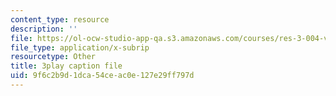 ```yaml
---
content_type: resource
description: ''
file: https://ol-ocw-studio-app-qa.s3.amazonaws.com/courses/res-3-004-visualizing-materials-science-fall-2017/9f6c2b9d1dca54ceac0e127e29ff797d_vGyHgaXnAMA.vtt
file_type: application/x-subrip
resourcetype: Other
title: 3play caption file
uid: 9f6c2b9d-1dca-54ce-ac0e-127e29ff797d
---
```

